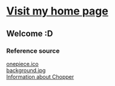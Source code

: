 # [Visit my home page](https://shinesue1030.github.io/)
## Welcome :D

### Reference source
[onepiece.ico](https://iconarchive.com/show/one-piece-jolly-roger-icons-by-crountch/Luffys-flag-icon.html)</br>
[background.jpg](https://cn.dreamstime.com/%E5%BA%93%E5%AD%98%E7%85%A7%E7%89%87-%E6%B5%B7%E7%9B%97%E4%B8%8E%E6%8C%87%E5%8D%97%E9%92%88%E7%9A%84%E5%9C%B0%E5%9B%BE%E8%83%8C%E6%99%AF-image72841444)</br>
[Information about Chopper](https://onepiece.fandom.com/zh/wiki/%E5%A4%9A%E5%B0%BC%E5%A4%9A%E5%B0%BC%C2%B7%E5%96%AC%E5%B7%B4)</br>
